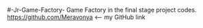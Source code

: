 #-Jr-Game-Factory-
Game Factory in the final stage project codes.
https://github.com/Meravonya  <-- my GitHub link
